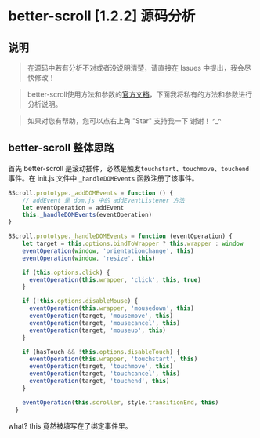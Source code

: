 better-scroll [1.2.2] 源码分析
===========================
## 说明
>  在源码中若有分析不对或者没说明清楚，请直接在 Issues 中提出，我会尽快修改！

>  better-scroll使用方法和参数的[官方文档](https://ustbhuangyi.github.io/better-scroll/doc/options.html "better-scroll 最新文档")，下面我将私有的方法和参数进行分析说明。

>  如果对您有帮助，您可以点右上角 "Star" 支持我一下 谢谢！ ^_^

## better-scroll 整体思路

首先 better-scroll 是滚动插件，必然是触发`touchstart`、`touchmove`、`touchend`事件。在 init.js 文件中 `_handleDOMEvents` 函数注册了该事件。

```javascript
BScroll.prototype._addDOMEvents = function () {
	// addEvent 是 dom.js 中的 addEventListener 方法
	let eventOperation = addEvent
	this._handleDOMEvents(eventOperation)
}

BScroll.prototype._handleDOMEvents = function (eventOperation) {
    let target = this.options.bindToWrapper ? this.wrapper : window
    eventOperation(window, 'orientationchange', this)
    eventOperation(window, 'resize', this)

    if (this.options.click) {
      eventOperation(this.wrapper, 'click', this, true)
    }

    if (!this.options.disableMouse) {
      eventOperation(this.wrapper, 'mousedown', this)
      eventOperation(target, 'mousemove', this)
      eventOperation(target, 'mousecancel', this)
      eventOperation(target, 'mouseup', this)
    }

    if (hasTouch && !this.options.disableTouch) {
      eventOperation(this.wrapper, 'touchstart', this)
      eventOperation(target, 'touchmove', this)
      eventOperation(target, 'touchcancel', this)
      eventOperation(target, 'touchend', this)
    }

    eventOperation(this.scroller, style.transitionEnd, this)
  }
```
what? this 竟然被填写在了绑定事件里。
